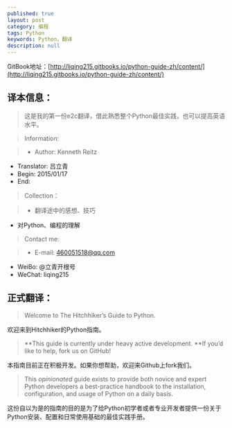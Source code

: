 ```yaml
---
published: true
layout: post
category: 编程
tags: Python
keywords: Python，翻译
description: null
---
```




GitBook地址：[http://liqing215.gitbooks.io/python-guide-zh/content/](http://liqing215.gitbooks.io/python-guide-zh/content/)

## 译本信息：

> 这是我的第一份e2c翻译，借此熟悉整个Python最佳实践，也可以提高英语水平。

> Information:

> - Author: Kenneth Reitz
- Translator: 吕立青
- Begin: 2015/01/17
- End:

> Collection：

> - 翻译途中的感想、技巧
- 对Python、编程的理解

> Contact me:

> - E-mail: 460051518@qq.com
- WeiBo: @立青开根号
- WeChat: liqing215

## 正式翻译：

> Welcome to The Hitchhiker’s Guide to Python.

欢迎来到Hitchhiker的Python指南。

> **This guide is currently under heavy active development. **If you’d like to help, fork us on GitHub!

本指南目前正在积极开发。如果你想帮助，欢迎来Github上fork我们。
> This *opinionated* guide exists to provide both novice and expert Python developers a best-practice handbook to the installation, configuration, and usage of Python on a daily basis.

这份自以为是的指南的目的是为了给Python初学者或者专业开发者提供一份关于Python安装、配置和日常使用基础的最佳实践手册。